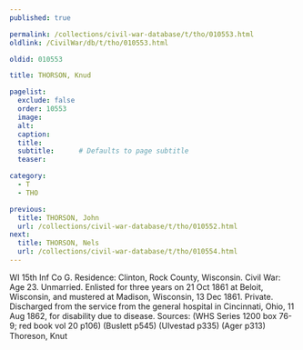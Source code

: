 ```yaml
---
published: true

permalink: /collections/civil-war-database/t/tho/010553.html
oldlink: /CivilWar/db/t/tho/010553.html

oldid: 010553

title: THORSON, Knud

pagelist:
  exclude: false
  order: 10553
  image: 
  alt:
  caption:
  title:
  subtitle:      # Defaults to page subtitle
  teaser:

category: 
  - T 
  - THO

previous:
  title: THORSON, John
  url: /collections/civil-war-database/t/tho/010552.html  
next:
  title: THORSON, Nels
  url: /collections/civil-war-database/t/tho/010554.html   
---
```

WI 15th Inf Co G. Residence: Clinton, Rock County, Wisconsin. Civil War: Age 23. Unmarried. Enlisted for three years on 21 Oct 1861 at Beloit, Wisconsin, and mustered at Madison, Wisconsin, 13 Dec 1861. Private. Discharged from the service from the general hospital in Cincinnati, Ohio, 11 Aug 1862, for disability due to disease. Sources: (WHS Series 1200 box 76-9; red book vol 20 p106) (Buslett p545) (Ulvestad p335) (Ager p313) &#147;Thoreson, Knut&#148;
